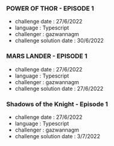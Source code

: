 ### POWER OF THOR - EPISODE 1
- challenge date : 27/6/2022
- language : Typescript
- challenger : gazwannagm
- challenge solution date : 30/6/2022

### MARS LANDER - EPISODE 1
- challenge date : 27/6/2022
- language : Typescript
- challenger : gazwannagm
- challenge solution date : 27/6/2022

### Shadows of the Knight - Episode 1
- challenge date : 27/6/2022
- language : Typescript
- challenger : gazwannagm
- challenge solution date : 3/7/2022
